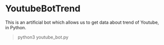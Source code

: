# YoutubeBotTrend
This is an artificial bot which allows us to get data about trend of Youtube, in Python.

> python3 youtube_bot.py
